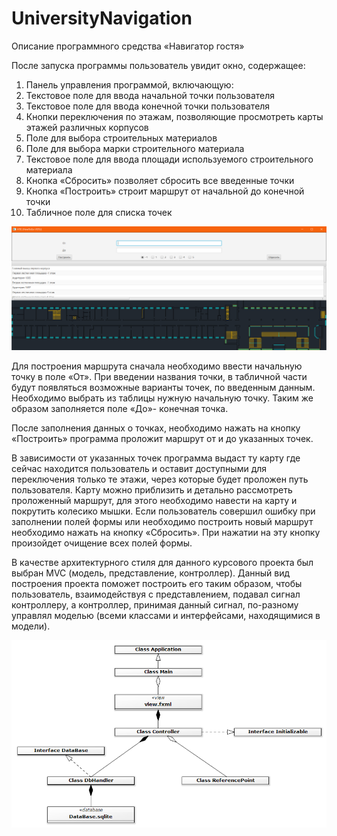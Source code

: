 # UniversityNavigation
 
Описание программного средства «Навигатор гостя»

После запуска программы пользователь увидит окно, содержащее:
1)	Панель управления программой, включающую:
2)	Текстовое поле для ввода начальной точки пользователя
3)	Текстовое поле для ввода конечной точки пользователя
4)	Кнопки переключения по этажам, позволяющие просмотреть карты этажей различных корпусов
5)	Поле для выбора строительных материалов
6)	Поле для выбора марки строительного материала
7)	Текстовое поле для ввода площади используемого строительного материала
8)	Кнопка «Сбросить» позволяет сбросить все введенные точки
9)	Кнопка «Построить» строит маршрут от начальной до конечной точки 
10)	Табличное поле для списка точек

![alt text](https://github.com/dproshkeen/UniversityNavigation/blob/b9e58e0e37dba8e76e54b35a2e004b5877a1a52c/screenshots/program%20interface.png "Интерфейс программы")

Для построения маршрута сначала необходимо ввести начальную точку в поле «От». При введении названия точки, в табличной части будут появляться возможные варианты точек, по введенным данным. Необходимо выбрать из таблицы нужную начальную точку. Таким же образом заполняется поле «До»- конечная точка.

После заполнения данных о точках, необходимо нажать на кнопку «Построить» программа проложит маршрут от и до указанных точек.

 В зависимости от указанных точек программа выдаст ту карту где сейчас находится пользователь и оставит доступными для переключения только те этажи, через которые будет проложен путь пользователя.
Карту можно приблизить и детально рассмотреть проложенный маршрут, для этого необходимо навести на карту и покрутить колесико мышки.
Если пользователь совершил ошибку при заполнении полей формы или необходимо построить новый маршрут необходимо нажать на кнопку «Сбросить». При нажатии на эту кнопку произойдет очищение всех полей формы.

В качестве архитектурного стиля для данного курсового проекта был выбран MVC (модель, представление, контроллер). Данный вид построения проекта поможет построить его таким образом, чтобы пользователь, взаимодействуя с представлением, подавал сигнал контроллеру, а контроллер, принимая данный сигнал, по-разному управлял моделью (всеми классами и интерфейсами, находящимися в модели).

![alt text](https://github.com/dproshkeen/UniversityNavigation/blob/b9e58e0e37dba8e76e54b35a2e004b5877a1a52c/screenshots/Class%20Diagram.png "Диаграмма классов")
